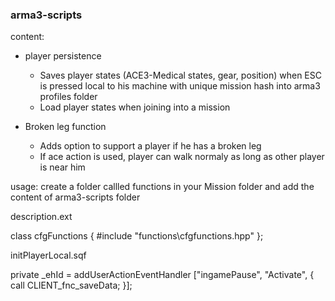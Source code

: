 ### arma3-scripts ### 



content: 
 - player persistence 
   - Saves player states (ACE3-Medical states, gear, position)  when ESC is pressed local to his machine with unique mission hash into arma3 profiles folder
   - Load player states when joining into a mission
  
  - Broken leg function 
    - Adds option to support a player if he has a broken leg 
    - If ace action is used, player can walk normaly as long as other player is near him 
    

usage:
create a folder callled functions in your Mission folder and add the content of arma3-scripts folder 


description.ext 

class cfgFunctions {
	#include "functions\cfgfunctions.hpp"
}; 

initPlayerLocal.sqf 

private _ehId = addUserActionEventHandler ["ingamePause", "Activate", {
	call CLIENT_fnc_saveData;
}];
